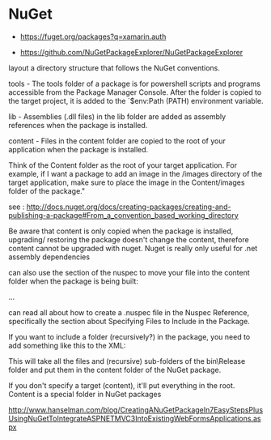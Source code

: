 # NuGet


* https://fuget.org/packages?q=xamarin.auth

* https://github.com/NuGetPackageExplorer/NuGetPackageExplorer


layout a directory structure that follows the NuGet conventions.

tools - The tools folder of a package is for powershell scripts and programs accessible from the Package Manager Console. After the folder is copied to the target project, it is added to the `$env:Path (PATH) environment variable.

lib - Assemblies (.dll files) in the lib folder are added as assembly references when the package is installed.

content - Files in the content folder are copied to the root of your application when the package is installed.

Think of the Content folder as the root of your target application. For example, if I want a package to add an image in the /images directory of the target application, make sure to place the image in the Content/images folder of the package."

see : http://docs.nuget.org/docs/creating-packages/creating-and-publishing-a-package#From_a_convention_based_working_directory



Be aware that content is only copied when the package is installed, upgrading/ restoring the package doesn't change the content, therefore content cannot be upgraded with nuget. Nuget is really only useful for .net assembly dependencies



can also use the section of the nuspec to move your file into the content folder when the package is being built:

<?xml version="1.0"?>
<package>
  <metadata>
    ...
  </metadata>
  <files>
    <file src="App.Template.config" target="content" />
    <file src="Program.template.cs" target="content" />
  </files>
</package>

can read all about how to create a .nuspec file in the Nuspec Reference, specifically the section about Specifying Files to Include in the Package.

If you want to include a folder (recursively?) in the package, you need to add something like this to the XML:

<files>
  <file src="bin\Release\**\*.*" target="content" /> 
</files>
This will take all the files and (recursive) sub-folders of the bin\Release folder and put them in the content folder of the NuGet package.



	
If you don't specify a target (content), it'll put everything in the root. Content is a special folder in NuGet packages

http://www.hanselman.com/blog/CreatingANuGetPackageIn7EasyStepsPlusUsingNuGetToIntegrateASPNETMVC3IntoExistingWebFormsApplications.aspx

